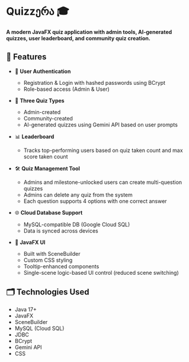 # Quizzერა 🎓

**A modern JavaFX quiz application with admin tools, AI-generated quizzes, user leaderboard, and community quiz creation.**

## 🚀 Features

- 🔐 **User Authentication**
    - Registration & Login with hashed passwords using BCrypt
    - Role-based access (Admin & User)

- 🧠 **Three Quiz Types**
    - Admin-created 
    - Community-created 
    - AI-generated quizzes using Gemini API based on user prompts

- 📊 **Leaderboard**
    - Tracks top-performing users based on quiz taken count and max score taken count

- 🛠️ **Quiz Management Tool**
    - Admins and milestone-unlocked users can create multi-question quizzes
    - Admins can delete any quiz from the system
    - Each question supports 4 options with one correct answer

- 🌐 **Cloud Database Support**
    - MySQL-compatible DB (Google Cloud SQL)
    - Data is synced across devices

- 🎨 **JavaFX UI**
    - Built with SceneBuilder
    - Custom CSS styling
    - Tooltip-enhanced components
    - Single-scene logic-based UI control (reduced scene switching)

## 🗂️ Technologies Used

- Java 17+
- JavaFX
- SceneBuilder
- MySQL (Cloud SQL)
- JDBC
- BCrypt
- Gemini API
- CSS